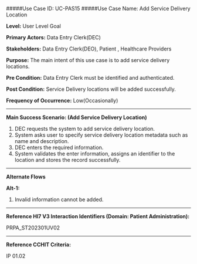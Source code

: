 #####Use Case ID: UC-PAS15
#####Use Case Name: Add Service Delivery Location

**Level:**                     User Level Goal

**Primary Actors:**            Data Entry Clerk(DEC)

**Stakeholders:**              Data Entry Clerk(DEO), Patient , Healthcare Providers

**Purpose:**                   The main intent of this use case is to add service delivery locations.

**Pre Condition:**             Data Entry Clerk must be identified and authenticated.

**Post Condition:**            Service Delivery locations will be added successfully.

**Frequency of Occurrence:**   Low(Occasionally)
__________________________________________________________
**Main Success Scenario: (Add Service Delivery Location)**

1. DEC requests the system to add service delivery location.
2. System asks user to specify service delivery location metadata such as name and description.
3. DEC enters the required information.
4. System validates the enter information, assigns an identifier to the location and stores the record successfully.

_______________________________________________________________________________
**Alternate Flows** 

**Alt-1:**

1. Invalid information cannot be added.

________________________________________________________________________
**Reference Hl7 V3 Interaction Identifiers (Domain: Patient Administration):**

PRPA_ST202301UV02
_______________________________________________________________
**Reference CCHIT Criteria:**

IP 01.02




